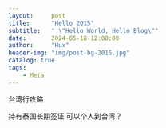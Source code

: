 ```yaml
---
layout:     post
title:      "Hello 2015"
subtitle:   " \"Hello World, Hello Blog\""
date:       2024-05-18 12:00:00
author:     "Hux"
header-img: "img/post-bg-2015.jpg"
catalog: true
tags:
    - Meta
---
```




台湾行攻略


持有泰国长期签证 可以个人到台湾？